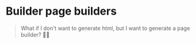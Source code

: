 # Builder page builders

> What if I don't want to generate html, but I want to generate a page builder? 🤔💡
